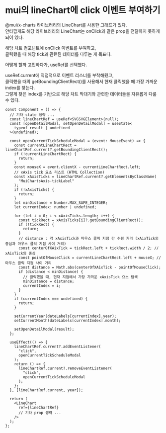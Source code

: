 # mui의 lineChart에 click 이벤트 부여하기

@mui/x-charts 라이브러리의 LineChart를 사용한 그래프가 있다.<br>
안타깝게도 해당 라이브러리의 LineChart는 onClick과 같은 prop을 전달하지 못하게 되어 있다.

해당 차트 컴포넌트에 onClick 이벤트를 부여하고,<br>
클릭했을 때 해당 tick과 관련된 데이터를 다루는 게 목표다.

어떻게 할까 고민하다가, useRef를 선택했다.

useRef.current에 직접적으로 이벤트 리스너를 부착해줬고,<br>
클릭했을 때의 getBoundingClientRect()를 사용해서 현재 클릭했을 때 가장 가까운 index를 찾는다.<br>
그렇게 찾은 index를 기반으로 해당 차트 막대기와 관련한 데이터들을 자유롭게 다룰 수 있다.

```tsx
const Component = () => {
  // 기타 state 생략 ...
  const lineChartRef = useRef<SVGSVGElement>(null);
  const [openDetailModal, setOpenDetailModal] = useState<
    typeof result | undefined
  >(undefined);

  const openCurrentTickScheduleModal = (event: MouseEvent) => {
    const currentLineChartRect = lineChartRef.current?.getBoundingClientRect();
    if (!currentLineChartRect) {
      return;
    }
    const mouseX = event.clientX - currentLineChartRect.left;
    // xAxis tick 요소 리스트 (HTML Collection)
    const xAxisTicks = lineChartRef.current?.getElementsByClassName(
      "MuiChartsAxis-tickLabel"
    );
    if (!xAxisTicks) {
      return;
    }
    let minDistance = Number.MAX_SAFE_INTEGER;
    let currentIndex: number | undefined;

    for (let i = 0; i < xAxisTicks.length; i++) {
      const tickRect = xAxisTicks[i]?.getBoundingClientRect();
      if (!tickRect) {
        return;
      }
      // distance : 각 xAxisTick과 마우스 클릭 지점 간 수평 거리 (xAixTick의 중심과 마우스 클릭 지점 사이 거리)
      const centerOfXAixTick = tickRect.left + tickRect.width / 2; // xAixTick의 중심
      const pointOfMouseClick = currentLineChartRect.left + mouseX; // 마우스 클릭 지점 사이 거리
      const distance = Math.abs(centerOfXAixTick - pointOfMouseClick);
      if (distance < minDistance) {
        // 클릭했을 때, 현재 지점에서 가장 가까운 xAxisTick 요소 탐색
        minDistance = distance;
        currentIndex = i;
      }
    }
    if (currentIndex === undefined) {
      return;
    }

    setCurrentYear(dateLabels[currentIndex].year);
    setCurrentMonth(dateLabels[currentIndex].month);

    setOpenDetailModal(result);
  };

  useEffect(() => {
    lineChartRef.current?.addEventListener(
      "click",
      openCurrentTickScheduleModal
    );
    return () => {
      lineChartRef.current?.removeEventListener(
        "click",
        openCurrentTickScheduleModal
      );
    };
  }, [lineChartRef.current, year]);

  return (
    <LineChart
      ref={lineChartRef}
      // 기타 prop 생략 ...
    />
  );
};
```

